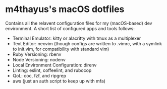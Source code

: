 # m4thayus's macOS dotfiles
Contains all the relavent configuration files for my (macOS-based) dev environment. A short list of configured apps and tools follows:

- Terminal Emulator: kitty or alacritty with tmux as a multiplexer
- Text Editor: neovim (though configs are written to .vimrc, with a symlink to init.vim, for compatibility with standard vim)
- Ruby Versioning: rbenv
- Node Versioning: nodenv
- Local Environment Configuration: direnv
- Linting: eslint, coffeelint, and rubocop
- QoL: coc, fzf, and ripgrep
- aws (just an auth script to keep up with mfa)
